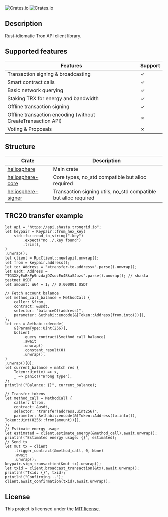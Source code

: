 ![Crates.io](https://img.shields.io/crates/v/heliosphere?style=flat-square) ![Crates.io](https://img.shields.io/crates/l/heliosphere?style=flat-square)

## Description

Rust-idiomatic Tron API client library.

## Supported features

| Features | Support |
|----------|---------|
| Transaction signing & broadcasting | &check; |
| Smart contract calls | &check; |
| Basic network querying | &check; |
| Staking TRX for energy and bandwidth | &check; |
| Offline transaction signing | &check; |
| Offline transaction encoding (without CreateTransaction API) | &cross; |
| Voting & Proposals | &cross; |

## Structure

| Crate         | Description     |
|--------------|------------------|
| [heliosphere](https://crates.io/crates/heliosphere) | Main crate |
| [heliosphere-core](https://crates.io/crates/heliosphere-core) | Core types, no_std compatible but alloc required |
| [heliosphere-signer](https://crates.io/crates/heliosphere-signer) | Transaction signing utils, no_std compatible but alloc required |

## TRC20 transfer example

```
let api = "https://api.shasta.trongrid.io";
let keypair = Keypair::from_hex_key(
    std::fs::read_to_string(".key")
        .expect("no ./.key found")
        .trim(),
)
.unwrap();
let client = RpcClient::new(api).unwrap();
let from = keypair.address();
let to: Address = "<transfer-to-address>".parse().unwrap();
let usdt: Address = "TG3XXyExBkPp9nzdajDZsozEu4BkaSJozs".parse().unwrap(); // shasta testnet USDT
let amount: u64 = 1; // 0.000001 USDT

// Fetch account balance
let method_call_balance = MethodCall {
    caller: &from,
    contract: &usdt,
    selector: "balanceOf(address)",
    parameter: &ethabi::encode(&[Token::Address(from.into())]),
};
let res = &ethabi::decode(
    &[ParamType::Uint(256)],
    &client
        .query_contract(&method_call_balance)
        .await
        .unwrap()
        .constant_result(0)
        .unwrap(),
)
.unwrap()[0];
let current_balance = match res {
    Token::Uint(x) => x,
    _ => panic!("Wrong type"),
};
println!("Balance: {}", current_balance);

// Transfer tokens
let method_call = MethodCall {
    caller: &from,
    contract: &usdt,
    selector: "transfer(address,uint256)",
    parameter: &ethabi::encode(&[Token::Address(to.into()), Token::Uint(U256::from(amount))]),
};
// Estimate energy usage
let estimated = client.estimate_energy(&method_call).await.unwrap();
println!("Estimated energy usage: {}", estimated);
// Send tx
let mut tx = client
    .trigger_contract(&method_call, 0, None)
    .await
    .unwrap();
keypair.sign_transaction(&mut tx).unwrap();
let txid = client.broadcast_transaction(&tx).await.unwrap();
println!("Txid: {}", txid);
println!("Confirming...");
client.await_confirmation(txid).await.unwrap();
```

## License

This project is licensed under the [MIT license].

[MIT license]: https://github.com/tokio-rs/tokio/blob/master/LICENSE